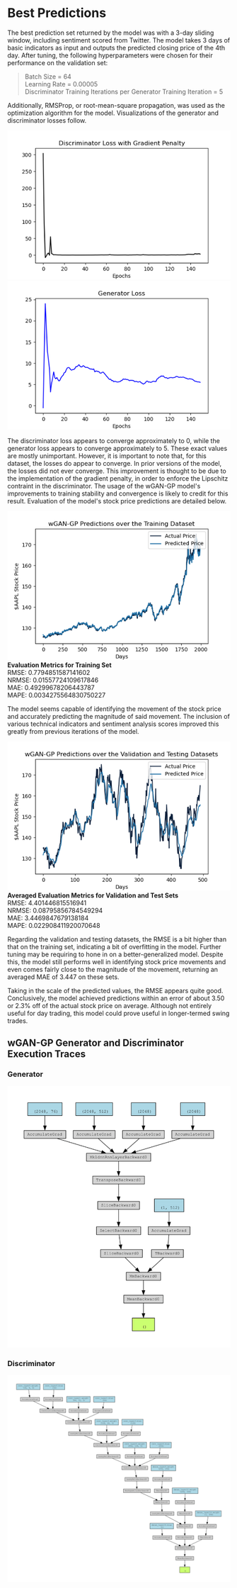 # Best Predictions
The best prediction set returned by the model was with a 3-day sliding window, including sentiment scored from Twitter. The model takes 3 days of basic indicators as input and outputs the predicted closing price of the 4th day.
After tuning, the following hyperparameters were chosen for their performance on the validation set:
> Batch Size = 64  
> Learning Rate = 0.00005  
> Discriminator Training Iterations per Generator Training Iteration = 5  

Additionally, RMSProp, or root-mean-square propagation, was used as the optimization algorithm for the model. Visualizations of the generator and discriminator losses follow.

![Discriminator Loss](../3-day/visuals_withSentiment/3day_discLoss.png)
![Discriminator Loss](../3-day/visuals_withSentiment/3day_genLoss.png)

The discriminator loss appears to converge approximately to 0, while the generator loss appears to converge approximately to 5. These exact values are mostly unimportant. However, it is important to note that, for this dataset, the losses do appear to converge. In prior versions of the model, the losses did not ever converge. This improvement is thought to be due to the implementation of the gradient penalty, in order to enforce the Lipschitz contraint in the discriminator. The usage of the wGAN-GP model's improvements to training stability and convergence is likely to credit for this result. Evaluation of the model's stock price predictions are detailed below.


![Closing Price Predictions Training](../3-day/visuals_withSentiment/3day_trainpreds.png)  
**Evaluation Metrics for Training Set**  
RMSE: 0.7794851587141602  
NRMSE: 0.01557724109617846  
MAE: 0.49299678206443787  
MAPE: 0.0034275564830750227  

The model seems capable of identifying the movement of the stock price and accurately predicting the magnitude of said movement. The inclusion of various technical indicators and sentiment analysis scores improved this greatly from previous iterations of the model.

![Closing Price Predictions Validation and Testing](../3-day/visuals_withSentiment/3day_valandtestpreds.png)  
**Averaged Evaluation Metrics for Validation and Test Sets**  
RMSE: 4.401446815516941  
NRMSE: 0.08795856784549294  
MAE: 3.4469847679138184  
MAPE: 0.022908411920070648  

Regarding the validation and testing datasets, the RMSE is a bit higher than that on the training set, indicating a bit of overfitting in the model. Further tuning may be requiring to hone in on a better-generalized model. Despite this, the model still performs well in identifying stock price movements and even comes fairly close to the magnitude of the movement, returning an averaged MAE of 3.447 on these sets.

Taking in the scale of the predicted values, the RMSE appears quite good. Conclusively, the model achieved predictions within an error of about 3.50 or 2.3% off of the actual stock price on average. Although not entirely useful for day trading, this model could prove useful in longer-termed swing trades. 

## wGAN-GP Generator and Discriminator Execution Traces
### Generator
![Generator Execution Trace](../3-day/visuals_withSentiment/3day_generatorArch-1.png)
### Discriminator
![Discriminator Execution Trace](../3-day/visuals_withSentiment/3day_discriminatorArch-1.png)